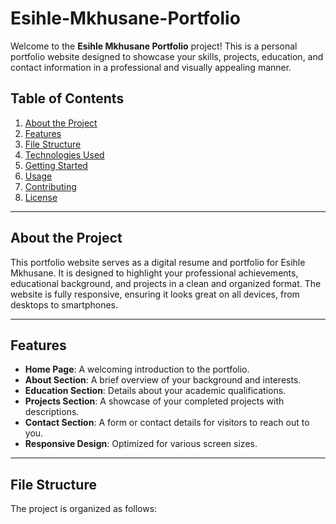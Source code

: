 # Esihle-Mkhusane-Portfolio

Welcome to the **Esihle Mkhusane Portfolio** project! This is a personal portfolio website designed to showcase your skills, projects, education, and contact information in a professional and visually appealing manner.

## Table of Contents

1. [About the Project](#about-the-project)
2. [Features](#features)
3. [File Structure](#file-structure)
4. [Technologies Used](#technologies-used)
5. [Getting Started](#getting-started)
6. [Usage](#usage)
7. [Contributing](#contributing)
8. [License](#license)

---

## About the Project

This portfolio website serves as a digital resume and portfolio for Esihle Mkhusane. It is designed to highlight your professional achievements, educational background, and projects in a clean and organized format. The website is fully responsive, ensuring it looks great on all devices, from desktops to smartphones.

---

## Features

- **Home Page**: A welcoming introduction to the portfolio.
- **About Section**: A brief overview of your background and interests.
- **Education Section**: Details about your academic qualifications.
- **Projects Section**: A showcase of your completed projects with descriptions.
- **Contact Section**: A form or contact details for visitors to reach out to you.
- **Responsive Design**: Optimized for various screen sizes.

---

## File Structure

The project is organized as follows: